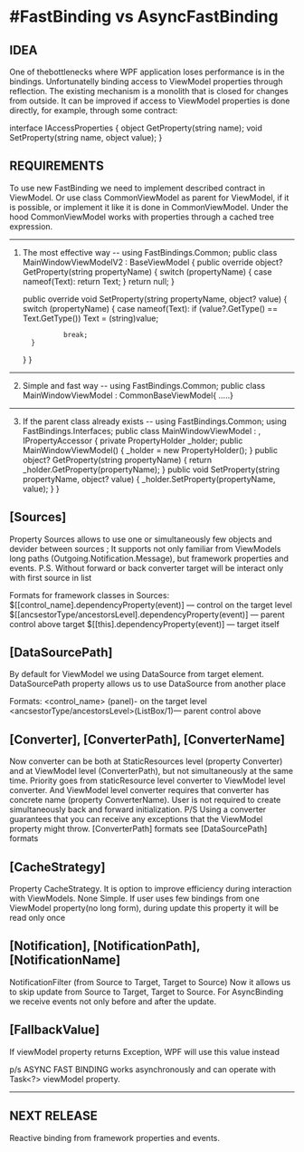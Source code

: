 #FastBinding vs AsyncFastBinding
=====================================

IDEA
--------------------------------------------------------------------------------------
One of thebottlenecks where WPF application loses performance is in the bindings.
 Unfortunatelly binding access to ViewModel properties through reflection. The existing 
mechanism is a monolith that is closed for changes from outside. It can be improved 
if access to ViewModel properties is done directly, for example, through some contract:
 
 interface IAccessProperties
{
  object GetProperty(string name);
  void SetProperty(string name, object value);
}


REQUIREMENTS
------------------------------------------------------------------------------------------------
To use new FastBinding we need to implement described contract in ViewModel.
Or use class CommonViewModel<T> as parent for ViewModel, if it is possible, or implement it like 
it is done in CommonViewModel<T>. Under the hood CommonViewModel works with properties through a
 cached tree expression.

-----------
1) The most effective way
--
using FastBindings.Common;
 public class MainWindowViewModelV2 : BaseViewModel
 {
     public override object? GetProperty(string propertyName)
     {
         switch (propertyName)
         {
             case nameof(Text):
                 return Text;
         }
         return null;
     }

     public override void SetProperty(string propertyName, object? value)
     {
         switch (propertyName)
         {
             case nameof(Text):
                 if (value?.GetType() == Text.GetType())
                     Text = (string)value;

                 break;
         }
     }
 }
--------
2) Simple and fast way
--
using FastBindings.Common;
public class MainWindowViewModel : CommonBaseViewModel<MainWindowViewModel>{ .....}
-----------
3) If the parent class already exists
--
using FastBindings.Common;
using FastBindings.Interfaces;
public class MainWindowViewModel  : <ParentClass>, IPropertyAccessor
{
    private PropertyHolder<MainWindowViewModel> _holder;
    public MainWindowViewModel() 
    {
        _holder = new PropertyHolder<MainWindowViewModel>();
    }
    public object? GetProperty(string propertyName)
    {
        return _holder.GetProperty(propertyName);
    }
    public void SetProperty(string propertyName, object? value)
    {
        _holder.SetProperty(propertyName, value);
    }
}

[Sources]
----------
Property Sources allows to use one or simultaneously few objects and devider between sources ;
It supports not only familiar from ViewModels long paths (Outgoing.Notification.Message), but framework properties and events.
P.S. Without forward or back converter target will be interact only with first source in list

Formats for framework classes in Sources:
$[[control_name].dependencyProperty(event)] — control on the target level
$[[ancsestorType/ancestorsLevel].dependencyProperty(event)] — parent control above target
$[[this].dependencyProperty(event)] — target itself

[DataSourcePath]
------------------
By default for ViewModel we using DataSource from target element.
DataSourcePath property allows us to use DataSource from another place

Formats:
<control_name> (panel)- on the target level
<ancsestorType/ancestorsLevel>(ListBox/1)— parent control above

[Converter], [ConverterPath], [ConverterName]
------------------------------------------
Now converter can be both at StaticResources level (property Converter) and at ViewModel level 
(ConverterPath), but not simultaneously at the same time.
Priority goes from staticResource level converter to ViewModel level converter.
And ViewModel level converter requires that converter has concrete name (property ConverterName).
User is not required to create simultaneously back and forward initialization.
P/S Using a converter guarantees that you can receive any exceptions that the ViewModel property might throw.
    [ConverterPath] formats see [DataSourcePath] formats

[CacheStrategy]
-----------------
Property CacheStrategy. It is option to improve efficiency during interaction with ViewModels.
None
Simple. If user uses few bindings from one ViewModel property(no long form), 
during update this property it will be read only once


[Notification], [NotificationPath], [NotificationName]
------------------------------------------------------
NotificationFilter (from Source to Target, Target to Source)
Now it allows us to skip update from Source to Target, Target to Source.
For AsyncBinding we receive events not only before and after the update.


[FallbackValue]
--------------------
If viewModel property returns Exception, WPF will use this value instead


p/s ASYNC FAST BINDING works asynchronously and can operate with Task<?> viewModel property.

---------------------------------
NEXT RELEASE
---------------------------------
Reactive binding from framework properties and events.
